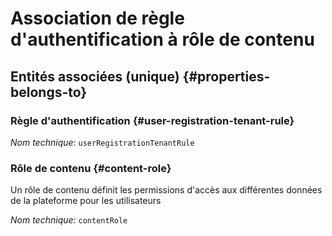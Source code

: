 # Association de règle d'authentification à rôle de contenu
<!--- THIS FILE IS GENERATED PLEASE DO NOT EDIT IT DIRECTLY --->



<OH code="userRegistrationTenantRuleToContentRole"/>







## Entités associées (unique) {#properties-belongs-to}

### Règle d'authentification {#user-registration-tenant-rule}



*Nom technique:* ```userRegistrationTenantRule```
<PH code="userRegistrationTenantRuleToContentRole:userRegistrationTenantRule"/>

### Rôle de contenu {#content-role}

Un rôle de contenu définit les permissions d'accès aux différentes données de la plateforme pour les utilisateurs

*Nom technique:* ```contentRole```
<PH code="userRegistrationTenantRuleToContentRole:contentRole"/>





